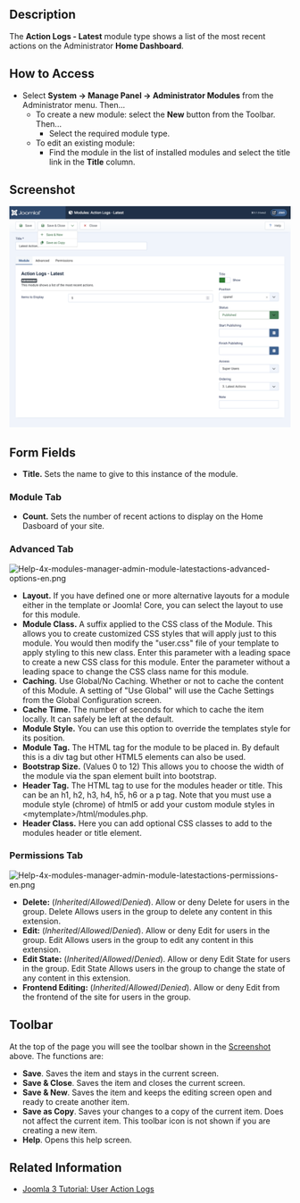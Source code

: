 <!-- Filename: Help4.x:Admin_Modules:_Action_Logs_-_Latest / Display title: Admin Modules: Action Logs - Latest -->

## Description

The **Action Logs - Latest** module type shows a list of the most recent
actions on the Administrator **Home Dashboard**.

## How to Access

- Select **System **→** Manage Panel **→** Administrator Modules** from
  the Administrator menu. Then...
  - To create a new module: select the **New** button from the Toolbar.
    Then...
    - Select the required module type.
  - To edit an existing module:
    - Find the module in the list of installed modules and select the
      title link in the **Title** column.

## Screenshot

![action logs module form](../../../images/en/admin-modules/modules-actionlogs-latest-screenshot.png "Action Logs Module Form")

## Form Fields

- **Title.** Sets the name to give to this instance of the module.

### Module Tab

- **Count.** Sets the number of recent actions to display on the Home
  Dasboard of your site.

### Advanced Tab

<img
src="https://docs.joomla.org/images/e/ec/Help-4x-modules-manager-admin-module-latestactions-advanced-options-en.png"
decoding="async" data-file-width="600" data-file-height="443"
width="600" height="443"
alt="Help-4x-modules-manager-admin-module-latestactions-advanced-options-en.png" />

- **Layout.** If you have defined one or more alternative layouts for a
  module either in the template or Joomla! Core, you can select the
  layout to use for this module.
- **Module Class.** A suffix applied to the CSS class of the Module.
  This allows you to create customized CSS styles that will apply just
  to this module. You would then modify the "user.css" file of your
  template to apply styling to this new class. Enter this parameter with
  a leading space to create a new CSS class for this module. Enter the
  parameter without a leading space to change the CSS class name for
  this module.
- **Caching.** Use Global/No Caching. Whether or not to cache the
  content of this Module. A setting of "Use Global" will use the Cache
  Settings from the Global Configuration screen.
- **Cache Time.** The number of seconds for which to cache the item
  locally. It can safely be left at the default.
- **Module Style.** You can use this option to override the templates
  style for its position.
- **Module Tag.** The HTML tag for the module to be placed in. By
  default this is a div tag but other HTML5 elements can also be used.
- **Bootstrap Size.** (Values 0 to 12) This allows you to choose the
  width of the module via the span element built into bootstrap.
- **Header Tag.** The HTML tag to use for the modules header or title.
  This can be an h1, h2, h3, h4, h5, h6 or a p tag. Note that you must
  use a module style (chrome) of html5 or add your custom module styles
  in \<mytemplate\>/html/modules.php.
- **Header Class.** Here you can add optional CSS classes to add to the
  modules header or title element.

### Permissions Tab

<img
src="https://docs.joomla.org/images/2/27/Help-4x-modules-manager-admin-module-latestactions-permissions-en.png"
decoding="async" data-file-width="600" data-file-height="404"
width="600" height="404"
alt="Help-4x-modules-manager-admin-module-latestactions-permissions-en.png" />

- **Delete:** (*Inherited*/*Allowed*/*Denied*). Allow or deny Delete for
  users in the group. Delete Allows users in the group to delete any
  content in this extension.
- **Edit:** (*Inherited*/*Allowed*/*Denied*). Allow or deny Edit for
  users in the group. Edit Allows users in the group to edit any content
  in this extension.
- **Edit State:** (*Inherited*/*Allowed*/*Denied*). Allow or deny Edit
  State for users in the group. Edit State Allows users in the group to
  change the state of any content in this extension.
- **Frontend Editing:** (*Inherited*/*Allowed*/*Denied*). Allow or deny
  Edit from the frontend of the site for users in the group.

## Toolbar

At the top of the page you will see the toolbar shown in the
[Screenshot](#Screenshot) above. The functions are:

- **Save**. Saves the item and stays in the current screen.
- **Save & Close**. Saves the item and closes the current screen.
- **Save & New**. Saves the item and keeps the editing screen open and
  ready to create another item.
- **Save as Copy**. Saves your changes to a copy of the current item.
  Does not affect the current item. This toolbar icon is not shown if
  you are creating a new item.
- **Help**. Opens this help screen.

## Related Information

- [Joomla 3 Tutorial: User Action
  Logs](https://docs.joomla.org/J3.x:User_Action_Logs/en "J3.x:User Action Logs/en")
